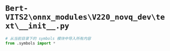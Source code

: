# `Bert-VITS2\onnx_modules\V220_novq_dev\text\__init__.py`

```py
# 从当前目录下的 symbols 模块中导入所有内容
from .symbols import *
```
